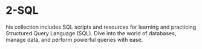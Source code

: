 # 2-SQL
his collection includes SQL scripts and resources for learning and practicing Structured Query Language (SQL). Dive into the world of databases, manage data, and perform powerful queries with ease.
